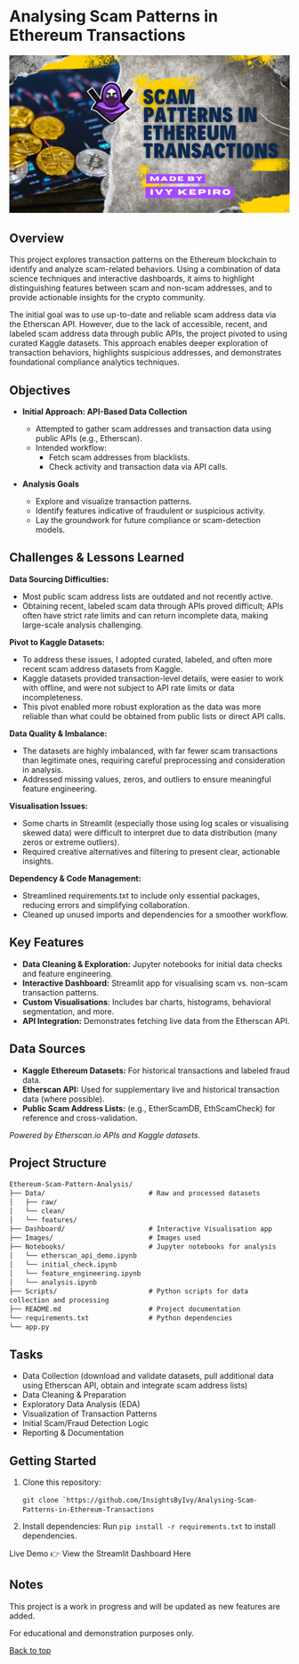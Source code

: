 # Analysing Scam Patterns in Ethereum Transactions

![Thumbnail](Images/Ivy%20Kepiro.png)

## Overview
This project explores transaction patterns on the Ethereum blockchain to identify and analyze scam-related behaviors. Using a combination of data science techniques and interactive dashboards, it aims to highlight distinguishing features between scam and non-scam addresses, and to provide actionable insights for the crypto community.

The initial goal was to use up-to-date and reliable scam address data via the Etherscan API. However, due to the lack of accessible, recent, and labeled scam address data through public APIs, the project pivoted to using curated Kaggle datasets. This approach enables deeper exploration of transaction behaviors, highlights suspicious addresses, and demonstrates foundational compliance analytics techniques.

## Objectives
- **Initial Approach: API-Based Data Collection**
  - Attempted to gather scam addresses and transaction data using public APIs (e.g., Etherscan).
  - Intended workflow:
    - Fetch scam addresses from blacklists.
    - Check activity and transaction data via API calls.

- **Analysis Goals**
  - Explore and visualize transaction patterns.
  - Identify features indicative of fraudulent or suspicious activity.
  - Lay the groundwork for future compliance or scam-detection models.


## Challenges & Lessons Learned
**Data Sourcing Difficulties:**
 * Most public scam address lists are outdated and not recently active.
 * Obtaining recent, labeled scam data through APIs proved difficult; APIs often have strict rate limits and can return incomplete data, making large-scale analysis challenging.

**Pivot to Kaggle Datasets:**
 * To address these issues, I adopted curated, labeled, and often more recent scam address datasets from Kaggle.
 * Kaggle datasets provided transaction-level details, were easier to work with offline, and were not subject to API rate limits or data incompleteness.
 * This pivot enabled more robust exploration as the data was more reliable than what could be obtained from public lists or direct API calls.

**Data Quality & Imbalance:**
 * The datasets are highly imbalanced, with far fewer scam transactions than legitimate ones, requiring careful preprocessing and consideration in analysis.
 * Addressed missing values, zeros, and outliers to ensure meaningful feature engineering.

**Visualisation Issues:**
 * Some charts in Streamlit (especially those using log scales or visualising skewed data) were difficult to interpret due to data distribution (many zeros or extreme outliers).
 * Required creative alternatives and filtering to present clear, actionable insights.

**Dependency & Code Management:**
 * Streamlined requirements.txt to include only essential packages, reducing errors and simplifying collaboration.
 * Cleaned up unused imports and dependencies for a smoother workflow.


## Key Features
- **Data Cleaning & Exploration:** Jupyter notebooks for initial data checks and feature engineering.
- **Interactive Dashboard:** Streamlit app for visualising scam vs. non-scam transaction patterns.
- **Custom Visualisations**: Includes bar charts, histograms, behavioral segmentation, and more.
- **API Integration:** Demonstrates fetching live data from the Etherscan API.

## Data Sources
- **Kaggle Ethereum Datasets:** For historical transactions and labeled fraud data.
- **Etherscan API:** Used for supplementary live and historical transaction data (where possible).
- **Public Scam Address Lists:** (e.g., EtherScamDB, EthScamCheck) for reference and cross-validation.

*Powered by Etherscan.io APIs and Kaggle datasets.*

## Project Structure
```
Ethereum-Scam-Pattern-Analysis/               
├── Data/                          # Raw and processed datasets
│   ├── raw/
│   └── clean/
│   └── features/
├── Dashboard/                     # Interactive Visualisation app
├── Images/                        # Images used
├── Notebooks/                     # Jupyter notebooks for analysis
│   └── etherscan_api_demo.ipynb
│   └── initial_check.ipynb
│   └── feature_engineering.ipynb
│   └── analysis.ipynb
├── Scripts/                       # Python scripts for data collection and processing
├── README.md                      # Project documentation
└── requirements.txt               # Python dependencies
└── app.py
```

## Tasks 
 * Data Collection (download and validate datasets, pull additional data using Etherscan API, obtain and integrate scam address lists)
 * Data Cleaning & Preparation
 * Exploratory Data Analysis (EDA)
 * Visualization of Transaction Patterns
 * Initial Scam/Fraud Detection Logic
 * Reporting & Documentation

## Getting Started
1. Clone this repository:

   ```git clone `https://github.com/InsightsByIvy/Analysing-Scam-Patterns-in-Ethereum-Transactions```

2. Install dependencies:
   Run `pip install -r requirements.txt` to install dependencies.


Live Demo
👉 View the Streamlit Dashboard Here

## Notes

This project is a work in progress and will be updated as new features are added.

For educational and demonstration purposes only.

[Back to top](#analysing-scam-patterns-in-ethereum-transactions)
